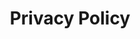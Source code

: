 ---
title: Privacy Policy
description: Eyowo is a digital solution that helps you achieve simple day-to-day financial transactions. To use Eyowo, simply create an account here.
link: /legal/privacy-policy/
link-text: Explore Privacy Policy
icon: '/uploads/legal/privacy-policy.svg'
position: 1
---